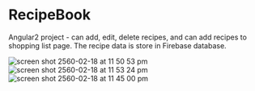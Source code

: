 # RecipeBook

Angular2 project - can add, edit, delete recipes, and can add recipes to shopping list page. The recipe data is store in Firebase database. 

![screen shot 2560-02-18 at 11 50 53 pm](https://cloud.githubusercontent.com/assets/3277669/23094989/1d0f8120-f635-11e6-82c3-cfdd4d397af3.png)
![screen shot 2560-02-18 at 11 53 24 pm](https://cloud.githubusercontent.com/assets/3277669/23095010/85c807b4-f635-11e6-9fd1-b29b392ea52c.png)
![screen shot 2560-02-18 at 11 45 00 pm](https://cloud.githubusercontent.com/assets/3277669/23094939/621724cc-f634-11e6-8c69-88569f164e87.png)

